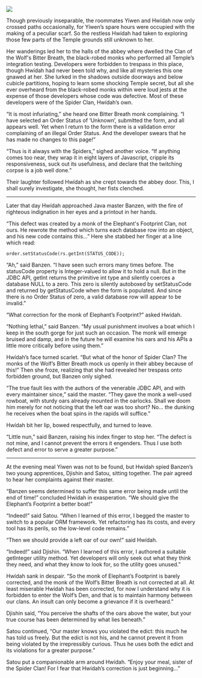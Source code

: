 ![](/pages/case-152/eavesdropping.jpg)

Though previously inseparable, the roommates Yíwen and Hwídah now only crossed paths occasionally, for Yíwen’s spare hours were occupied with the making of a peculiar scarf.  So the restless Hwídah had taken to exploring those few parts of the Temple grounds still unknown to her.

Her wanderings led her to the halls of the abbey where dwelled the Clan of the Wolf's Bitter Breath, the black-robed monks who performed all Temple’s integration testing.  Developers were forbidden to trespass in this place, though Hwídah had never been told why, and like all mysteries this one gnawed at her.  She lurked in the shadows outside doorways and below cubicle partitions, hoping to learn some shocking Temple secret, but all she ever overheard from the black-robed monks within were loud jests at the expense of those developers whose code was defective. Most of these developers were of the Spider Clan, Hwídah’s own.

“It is most infuriating,” she heard one Bitter Breath monk complaining.  “I have selected an Order Status of ‘Unknown’, submitted the form, and all appears well.  Yet when I return to the form there is a validation error complaining of an illegal Order Status.  And the developer swears that he has made no changes to this page!”

“Thus is it always with the Spiders,” sighed another voice. “If anything comes too near, they wrap it in eight layers of Javascript, cripple its responsiveness, suck out its usefulness, and declare that the twitching corpse is a job well done.”

Their laughter followed Hwídah as she crept towards the abbey door.  This, I shall surely investigate, she thought, her fists clenched.

----------

Later that day Hwídah approached Java master Banzen, with the fire of righteous indignation in her eyes and a printout in her hands.

“This defect was created by a monk of the Elephant's Footprint Clan, not ours.  He rewrote the method which turns each database row into an object, and his new code contains this...”  Here she stabbed her finger at a line which read:

    
    order.setStatusCode(rs.getInt(STATUS_CODE));


“Ah,” said Banzen.  “I have seen such errors many times before.  The statusCode property is Integer-valued to allow it to hold a null.  But in the JDBC API, getInt returns the primitive int type and silently coerces a database NULL to a zero.  This zero is silently autoboxed by setStatusCode and returned by getStatusCode when the form is populated. And since there is no Order Status of zero, a valid database row will appear to be invalid.”

“What correction for the monk of Elephant’s Footprint?” asked Hwídah.

“Nothing lethal,” said Banzen.  “My usual punishment involves a boat which I keep in the south gorge for just such an occasion.  The monk will emerge bruised and damp, and in the future he will examine his oars and his APIs a little more critically before using them.”

Hwídah’s face turned scarlet.  “But what of the honor of Spider Clan?  The monks of the Wolf’s Bitter Breath mock us openly in their abbey because of this!”  Then she froze, realizing that she had revealed her trespass onto forbidden ground, but Banzen only sighed.

“The true fault lies with the authors of the venerable JDBC API, and with every maintainer since,” said the master. “They gave the monk a well-used rowboat, with sturdy oars already mounted in the oarlocks.  Shall we doom him merely for not noticing that the left oar was too short?  No... the dunking he receives when the boat spins in the rapids will suffice.”

Hwídah bit her lip, bowed respectfully, and turned to leave.

“Little nun,” said Banzen, raising his index finger to stop her.  “The defect is not mine, and I cannot prevent the errors it engenders.  Thus I use both defect and error to serve a greater purpose.”

----------

At the evening meal Yíwen was not to be found, but Hwídah spied Banzen’s two young apprentices, Djishin and Satou, sitting together.  The pair agreed to hear her complaints against their master.

“Banzen seems determined to suffer this same error being made until the end of time!” concluded Hwídah in exasperation.  “We should give the Elephant’s Footprint a better boat!”

“Indeed!” said Satou. “When I learned of this error, I begged the master to switch to a popular ORM framework.  Yet refactoring has its costs, and every tool has its perils, so the low-level code remains.”

“Then we should provide a left oar of our own!” said Hwídah.

“Indeed!” said Djishin. “When I learned of this error, I authored a suitable getInteger utility method.  Yet developers will only seek out what they think they need, and what they know to look for, so the utility goes unused.”

Hwídah sank in despair.  “So the monk of Elephant’s Footprint is barely corrected, and the monk of the Wolf’s Bitter Breath is not corrected at all.  At least miserable Hwídah has been corrected, for now I understand why it is forbidden to enter the Wolf’s Den, and that is to maintain harmony between our clans.  An insult can only become a grievance if it is overheard.”

Djishin said, “You perceive the shafts of the oars above the water, but your true course has been determined by what lies beneath.”

Satou continued, “Our master knows you violated the edict: this much he has told us freely.  But the edict is not his, and he cannot prevent it from being violated by the irrepressibly curious.  Thus he uses both the edict and its violations for a greater purpose.”

Satou put a companionable arm around Hwídah.  “Enjoy your meal, sister of the Spider Clan!  For I fear that Hwídah’s correction is just beginning...” 
